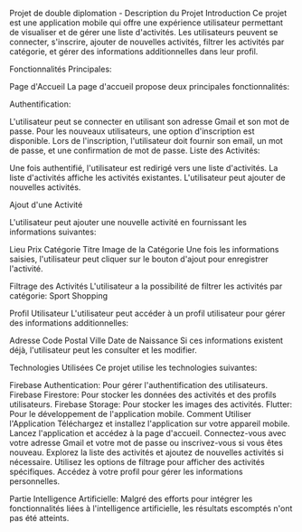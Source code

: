 Projet de double diplomation - Description du Projet
Introduction
Ce projet est une application mobile qui offre une expérience utilisateur permettant de visualiser et de gérer une liste d'activités. Les utilisateurs peuvent se connecter, s'inscrire, ajouter de nouvelles activités, filtrer les activités par catégorie, et gérer des informations additionnelles dans leur profil.

Fonctionnalités Principales:

Page d'Accueil
La page d'accueil propose deux principales fonctionnalités:

Authentification:

L'utilisateur peut se connecter en utilisant son adresse Gmail et son mot de passe.
Pour les nouveaux utilisateurs, une option d'inscription est disponible.
Lors de l'inscription, l'utilisateur doit fournir son email, un mot de passe, et une confirmation de mot de passe.
Liste des Activités:

Une fois authentifié, l'utilisateur est redirigé vers une liste d'activités.
La liste d'activités affiche les activités existantes.
L'utilisateur peut ajouter de nouvelles activités.

Ajout d'une Activité

L'utilisateur peut ajouter une nouvelle activité en fournissant les informations suivantes:

Lieu
Prix
Catégorie
Titre
Image de la Catégorie
Une fois les informations saisies, l'utilisateur peut cliquer sur le bouton d'ajout pour enregistrer l'activité.

Filtrage des Activités
L'utilisateur a la possibilité de filtrer les activités par catégorie:
Sport
Shopping

Profil Utilisateur
L'utilisateur peut accéder à un profil utilisateur pour gérer des informations additionnelles:

Adresse
Code Postal
Ville
Date de Naissance
Si ces informations existent déjà, l'utilisateur peut les consulter et les modifier.

Technologies Utilisées
Ce projet utilise les technologies suivantes:

Firebase Authentication: Pour gérer l'authentification des utilisateurs.
Firebase Firestore: Pour stocker les données des activités et des profils utilisateurs.
Firebase Storage: Pour stocker les images des activités.
Flutter: Pour le développement de l'application mobile.
Comment Utiliser l'Application
Téléchargez et installez l'application sur votre appareil mobile.
Lancez l'application et accédez à la page d'accueil.
Connectez-vous avec votre adresse Gmail et votre mot de passe ou inscrivez-vous si vous êtes nouveau.
Explorez la liste des activités et ajoutez de nouvelles activités si nécessaire.
Utilisez les options de filtrage pour afficher des activités spécifiques.
Accédez à votre profil pour gérer les informations personnelles.

Partie Intelligence Artificielle:
Malgré des efforts pour intégrer les fonctionnalités liées à l'intelligence artificielle, les résultats escomptés n'ont pas été atteints.
